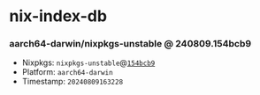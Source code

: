 # nix-index-db
### aarch64-darwin/nixpkgs-unstable @ 240809.154bcb9
- Nixpkgs: `nixpkgs-unstable`@[`154bcb9`](https://github.com/NixOS/nixpkgs/commit/154bcb95ad51bc257c2ce4043a725de6ca700ef6)
- Platform: `aarch64-darwin`
- Timestamp: `20240809163228`
